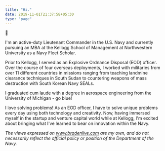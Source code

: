 ```yaml
---
title: "Hi."
date: 2019-11-01T21:37:58+05:30
type: "page"
---
```


:wave:

I'm an active-duty Lieutenant Commander in the U.S. Navy and  currently pursuing an MBA at the Kellogg School of Management at Northwestern University as a Navy Fleet Scholar.

Prior to Kellogg, I served as an Explosive Ordnance Disposal (EOD) officer. Over the course of four overseas deployments, I worked with militaries from over 11 different countries in missions ranging from teaching landmine clearance techniques in South Sudan to countering weapons of mass destruction with South Korean Navy SEALs.  

I graduated cum laude with a degree in aerospace engineering from the University of Michigan - go blue!

I love solving problems! As an EOD officer, I have to solve unique problems every day using both technology and creativity. Now, having immersed myself in the startup and venture capital world while at Kellogg, I'm excited about bringing what I've learned to bear on innovation within the Navy.

*The views expressed on www.bradenlive.com are my own, and do not necessarily reflect the official policy or position of the Department of the Navy.*

